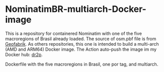 # NominatimBR-multiarch-Docker-image
This is a repository for containered Nominatim with one of the five macroregions of Brasil already loaded. The source of osm.pbf file is from [Geofabrik](https://download.geofabrik.de/south-america/brazil.html).
As others repositories, this one is intended to build a multi-arch (AMD and ARM64) Docker image. 
The Action auto-push the image im my Docker hub: [dr2p](https://hub.docker.com/u/dr2p).

Dockerfile with the five macroregions in Brasil, one por tag, and multiarch. 
